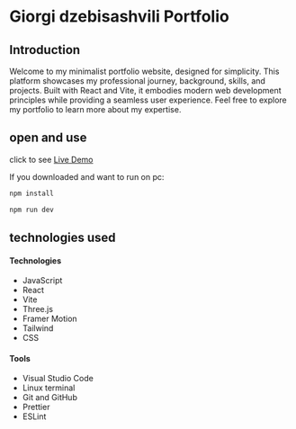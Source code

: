 # Giorgi dzebisashvili Portfolio

## Introduction

Welcome to my minimalist portfolio website, designed for simplicity. This platform showcases my professional journey, background, skills, and projects. Built with React and Vite, it embodies modern web development principles while providing a seamless user experience. Feel free to explore my portfolio to learn more about my expertise.

## open and use

click to see [Live Demo](https://giorgi-dzebisashvili.netlify.app/)

If you downloaded and want to run on pc:

```bash
npm install
```

```bash
npm run dev
```

## technologies used

#### Technologies

- JavaScript
- React
- Vite
- Three.js
- Framer Motion
- Tailwind
- CSS

#### Tools

- Visual Studio Code
- Linux terminal
- Git and GitHub
- Prettier
- ESLint
